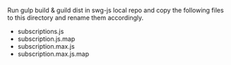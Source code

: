 Run gulp build & guild dist in swg-js local repo and copy the following files to
this directory and rename them accordingly.

- subscriptions.js
- subscription.js.map
- subscription.max.js
- subscription.max.js.map
